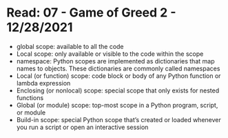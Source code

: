 # Read: 07 - Game of Greed 2 - 12/28/2021

- global scope: available to all the code
- Local scope: only available or visible to the code within the scope
- namespace: Python scopes are implemented as dictionaries that map names to objects. These dictionaries are commonly called namespaces
- Local (or function) scope: code block or body of any Python function or lambda expression
- Enclosing (or nonlocal) scope: special scope that only exists for nested functions
- Global (or module) scope: top-most scope in a Python program, script, or module
- Build-in scope: special Python scope that’s created or loaded whenever you run a script or open an interactive session
